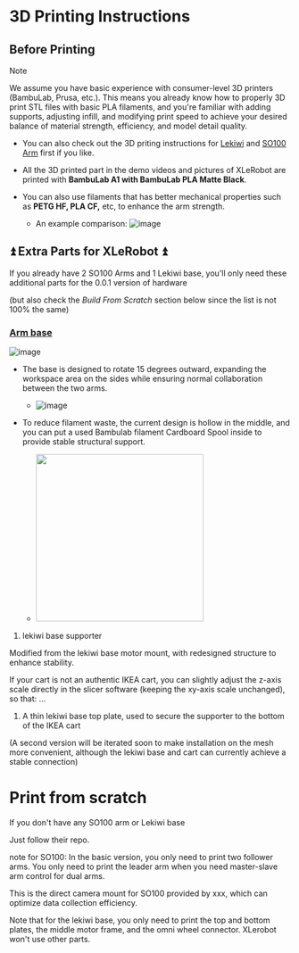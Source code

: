 # 3D Printing Instructions

## Before Printing

> [!NOTE] 
> We assume you have basic experience with consumer-level 3D printers (BambuLab, Prusa, etc.). This means you already know how to properly 3D print STL files with basic PLA filaments, and you're familiar with adding supports, adjusting infill, and modifying print speed to achieve your desired balance of material strength, efficiency, and model detail quality.

- You can also check out the 3D priting instructions for [Lekiwi](https://github.com/SIGRobotics-UIUC/LeKiwi/blob/main/3DPrinting.md) and [SO100 Arm](https://github.com/TheRobotStudio/SO-ARM100#printing-the-parts) first if you like.

- All the 3D printed part in the demo videos and pictures of XLeRobot are printed with **BambuLab A1 with BambuLab PLA Matte Black**.
- You can also use filaments that has better mechanical properties such as **PETG HF, PLA CF,** etc, to enhance the arm strength.
  - An example comparison: ![image](https://github.com/user-attachments/assets/3d0eeb80-1fc6-47cb-bd15-bc2f023030f4)


## ⏫ Extra Parts for XLeRobot ⏫

If you already have 2 SO100 Arms and 1 Lekiwi base, you'll only need these additional parts for the 0.0.1 version of hardware

(but also check the _Build From Scratch_ section below since the list is not 100% the same)


### [Arm base](3D_Models/3D_models_for_printing/XLeRobot_special/SO_5DOF_ARM100_Assemblybases.stl)

![image](https://github.com/user-attachments/assets/f612c9d8-fca2-406e-ab25-d015ea5e62c4)


- The base is designed to rotate 15 degrees outward, expanding the workspace area on the sides while ensuring normal collaboration between the two arms.
  - ![image](https://github.com/user-attachments/assets/f612c9d8-fca2-406e-ab25-d015ea5e62c4)

- To reduce filament waste, the current design is hollow in the middle, and you can put a used Bambulab filament Cardboard Spool inside to provide stable structural support.
  - <img src="https://github.com/user-attachments/assets/384c5cb1-849c-43e5-a5e5-8f31d39712f8" width="300" />


1. lekiwi base supporter

Modified from the lekiwi base motor mount, with redesigned structure to enhance stability.

If your cart is not an authentic IKEA cart, you can slightly adjust the z-axis scale directly in the slicer software (keeping the xy-axis scale unchanged), so that: ...

1. A thin lekiwi base top plate, used to secure the supporter to the bottom of the IKEA cart

(A second version will be iterated soon to make installation on the mesh more convenient, although the lekiwi base and cart can currently achieve a stable connection)

# Print from scratch

If you don't have any SO100 arm or Lekiwi base

Just follow their repo.

note for SO100: In the basic version, you only need to print two follower arms. You only need to print the leader arm when you need master-slave arm control for dual arms.

This is the direct camera mount for SO100 provided by xxx, which can optimize data collection efficiency.

Note that for the lekiwi base, you only need to print the top and bottom plates, the middle motor frame, and the omni wheel connector. XLerobot won't use other parts.
